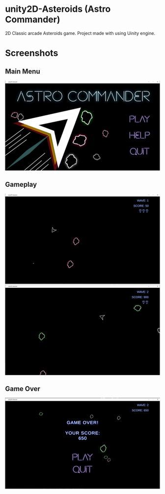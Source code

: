 # unity2D-Asteroids (Astro Commander)
 
2D Classic arcade Asteroids game. Project made with using Uinity engine.

# Screenshots
## Main Menu
![Alt text](/Screenshots/asteroidsMenu.png?raw=true "Main menu")

## Gameplay
![Alt text](/Screenshots/asteroidsGameplay0.png?raw=true "Gameplay")
![Alt text](/Screenshots/asteroidsGameplay1.png?raw=true "Gameplay")

## Game Over
![Alt text](/Screenshots/asteroidsGameover.png?raw=true "Game Over")
